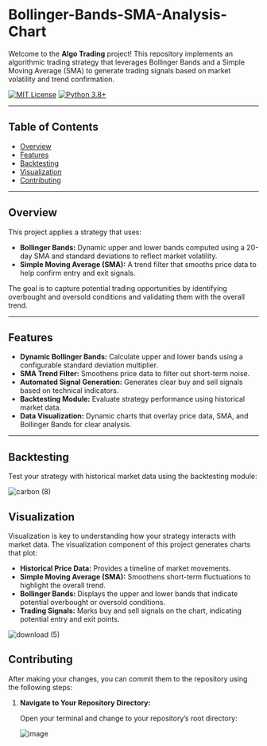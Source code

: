 # Bollinger-Bands-SMA-Analysis-Chart


Welcome to the **Algo Trading** project! This repository implements an algorithmic trading strategy that leverages Bollinger Bands and a Simple Moving Average (SMA) to generate trading signals based on market volatility and trend confirmation.

[![MIT License](https://img.shields.io/badge/License-MIT-yellow.svg)](LICENSE)
[![Python 3.8+](https://img.shields.io/badge/Python-3.8%2B-blue.svg)](https://www.python.org/)

---

## Table of Contents

- [Overview](#overview)
- [Features](#features)
- [Backtesting](#backtesting)
- [Visualization](#visualization)
- [Contributing](#contributing)

---

## Overview

This project applies a strategy that uses:
- **Bollinger Bands:** Dynamic upper and lower bands computed using a 20-day SMA and standard deviations to reflect market volatility.
- **Simple Moving Average (SMA):** A trend filter that smooths price data to help confirm entry and exit signals.

The goal is to capture potential trading opportunities by identifying overbought and oversold conditions and validating them with the overall trend.

---

## Features

- **Dynamic Bollinger Bands:** Calculate upper and lower bands using a configurable standard deviation multiplier.
- **SMA Trend Filter:** Smoothens price data to filter out short-term noise.
- **Automated Signal Generation:** Generates clear buy and sell signals based on technical indicators.
- **Backtesting Module:** Evaluate strategy performance using historical market data.
- **Data Visualization:** Dynamic charts that overlay price data, SMA, and Bollinger Bands for clear analysis.

---

## Backtesting

Test your strategy with historical market data using the backtesting module:

![carbon (8)](https://github.com/user-attachments/assets/f3322f91-2f82-472e-a0ac-d0018beb011c)

## Visualization

Visualization is key to understanding how your strategy interacts with market data. The visualization component of this project generates charts that plot:

- **Historical Price Data:** Provides a timeline of market movements.
- **Simple Moving Average (SMA):** Smoothens short-term fluctuations to highlight the overall trend.
- **Bollinger Bands:** Displays the upper and lower bands that indicate potential overbought or oversold conditions.
- **Trading Signals:** Marks buy and sell signals on the chart, indicating potential entry and exit points.

![download (5)](https://github.com/user-attachments/assets/cfb59ddd-8de9-4737-8481-b65c4e51ecbb)


## Contributing

After making your changes, you can commit them to the repository using the following steps:

1. **Navigate to Your Repository Directory:**

   Open your terminal and change to your repository’s root directory:
   
   ![image](https://github.com/user-attachments/assets/a95f1aec-769c-4ba6-8507-0d364309404a)








